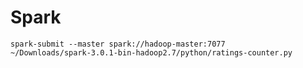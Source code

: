 # Spark


<code>spark-submit --master spark://hadoop-master:7077 ~/Downloads/spark-3.0.1-bin-hadoop2.7/python/ratings-counter.py</code> 


